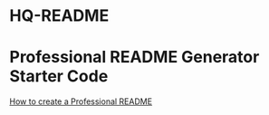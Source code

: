 # HQ-README
# Professional README Generator Starter Code

[How to create a Professional README](./readme-guide.md)
